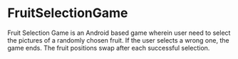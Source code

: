 # FruitSelectionGame
Fruit Selection Game is an Android based game wherein user need to select the pictures of a randomly chosen fruit. If the user selects a wrong one, the game ends. The fruit positions swap after each successful selection.
